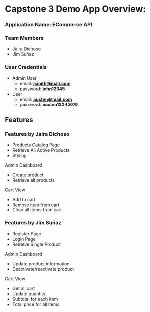 # Capstone 3 Demo App Overview:

### **Application Name: ECommerce API**

### **Team Members**   
* Jaira Dichoso
* Jim Suñaz

### **User Credentials**
* Admin User
    * email: **jsmith@mail.com** 
    * password: **john12345**
* User
    * email: **austen@mail.com**
    * password: **austen12345678** 

## Features

### **Features by Jaira Dichoso**

* Products Catalog Page
* Retrieve All Active Products
* Styling

Admin Dashboard
* Create product
* Retrieve all products

Cart View
* Add to cart
* Remove item from cart
* Clear all items from cart

### **Features by Jim Suñaz**

* Register Page
* Login Page
* Retrieve Single Product

Admin Dashboard
* Update product information
* Deactivate/reactivate product

Cart View
* Get all cart
* Update quantity
* Subtotal for each item
* Total price for all items